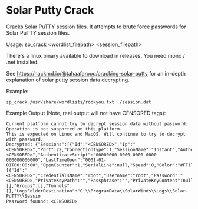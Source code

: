 # Solar Putty Crack
Cracks Solar PuTTY session files. It attempts to brute force passwords for Solar PuTTY session files.

Usage: sp_crack <wordlist_filepath> <session_filepath>

There's a linux binary available to download in releases. You need mono / .net installed.

See https://hackmd.io/@tahaafarooq/cracking-solar-putty for an in-depth explanation of solar putty session data decrypting.

Example: 

    sp_crack /usr/share/wordlists/rockyou.txt ./session.dat

Example Output (Note, real output will not have CENSORED tags):

    Current platform cannot try to decrypt session data without password: Operation is not supported on this platform.
    This is expected on Linux and MacOS. Will continue to try to decrypt with password.
    Decrypted: {"Sessions":[{"Id":"<CENSORED>","Ip":"<CENSORED>","Port":22,"ConnectionType":1,"SessionName":"Instant","Authentication":0,"CredentialsID":"<CENSORED>","AuthenticateScript":"00000000-0000-0000-0000-000000000000","LastTimeOpen":"0001-01-01T00:00:00","OpenCounter":1,"SerialLine":null,"Speed":0,"Color":"#FF176998","TelnetConnectionWaitSeconds":1,"LoggingEnabled":false,"RemoteDirectory":""}],"Credentials":[{"Id":"<CENSORED>","CredentialsName":"root","Username":"root","Password":"<CENSORED>,"PrivateKeyPath":"","Passphrase":"","PrivateKeyContent":null}],"AuthScript":[],"Groups":[],"Tunnels":[],"LogsFolderDestination":"C:\\ProgramData\\SolarWinds\\Logs\\Solar-PuTTY\\Sessio
    Password founnd: <CENSORED>

